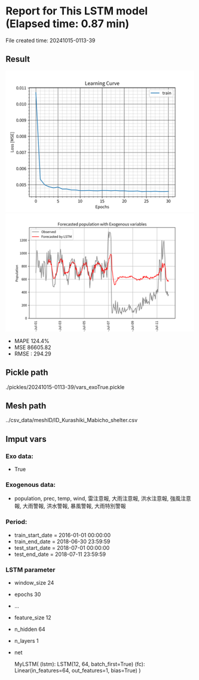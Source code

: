 
# Report for This LSTM model (Elapsed time: 0.87 min)

File created time: 20241015-0113-39

## Result 
<img src="result_20241015-0113-39_loss.png" width='600'/>
<img src="result_20241015-0113-39_forecast.png" width='600'/>

- MAPE	124.4%
- MSE 	86605.82
- RMSE : 294.29

## Pickle path
./pickles/20241015-0113-39/vars_exoTrue.pickle

## Mesh path
../csv_data/meshID/ID_Kurashiki_Mabicho_shelter.csv

## Imput vars

### Exo data:
- True

### Exogenous data:
- population, prec, temp, wind, 雷注意報, 大雨注意報, 洪水注意報, 強風注意報, 大雨警報, 洪水警報, 暴風警報, 大雨特別警報
 
### Period:
- train_start_date    = 2016-01-01 00:00:00
- train_end_date      = 2018-06-30 23:59:59
- test_start_date     = 2018-07-01 00:00:00  
- test_end_date       = 2018-07-11 23:59:59

### LSTM parameter
- window_size	24
- epochs	30
- ...
- feature_size	12
- n_hidden	64
- n_layers	1
- net

     MyLSTM(
  (lstm): LSTM(12, 64, batch_first=True)
  (fc): Linear(in_features=64, out_features=1, bias=True)
)


